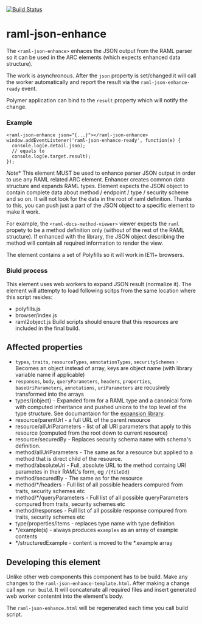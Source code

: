 [![Build Status](https://travis-ci.org/advanced-rest-client/raml-json-enhance.svg?branch=stage)](https://travis-ci.org/advanced-rest-client/raml-json-enhance)  

# raml-json-enhance

The `<raml-json-enhance>` enhaces the JSON output from the RAML parser so it can
be used in the ARC elements (which expects enhanced data structure).

The work is asynchronous. After the `json` property is set/changed it will call the
worker automatically and report the result via the `raml-json-enhance-ready` event.

Polymer application can bind to the `result` property which will notify the change.

### Example
```
<raml-json-enhance json="{...}"></raml-json-enhance>
window.addEventListener('raml-json-enhance-ready', function(e) {
  console.log(e.detail.json);
  // equals to
  console.log(e.target.result);
});
```

*Note** This element MUST be used to enhance parser JSON output in order to use
any RAML related ARC element. Enhancer creates common data structure and
expands RAML types. Element expects the JSON object to contain complete data
about method / endpoint / type / security scheme and so on. It will not look for
the data in the root of raml definition. Thanks to this, you can push just a part
of the JSON object to a specific element to make it work.

For example, the `<raml-docs-method-viewer>` viewer expects the `raml` propety to
be a method definition only (without of the rest of the RAML structure). If
enhanced with the library, the JSON object describing the method will contain
all required information to render the view.

The element contains a set of Polyfills so it will work in IE11+ browsers.

### Biuld process
This element uses web workers to expand JSON result (normalize it).
The element will attempty to load following scitps from the same location where
this script resides:
- polyfills.js
- browser/index.js
- raml2object.js
Build scripts should ensure that this resources are included in the final build.

## Affected properties
- `types`, `traits`, `resourceTypes`, `annotationTypes`, `securitySchemes` - Becomes an object instead of array, keys are object name (with library variable name if applicable)
- `responses`, `body`, `queryParameters`, `headers`, `properties`, `baseUriParameters`, `annotations`, `uriParameters` are recusively transformed into the arrays
- types/{object} - Expanded form for a RAML type and a canonical form with computed inheritance and pushed unions to the top level of the type structure. See documantaion for the [expansion library](https://github.com/raml-org/raml-parser-toolbelt/tree/master/tools/datatype-expansion).
- resource/parentUrl - a full URL of the parent resource
- resource/allUriParameters - list of all URI parameters that apply to this resource (computed from the root down to current resource)
- resource/securedBy - Replaces security schema name with schema's definition.
- method/allUriParameters - The same as for a resource but applied to a method that is direct child of the resource.
- method/absoluteUri - Full, absolute URL to the method containg URI parametes in their RAML's form, eg `/{fileId}`
- method/securedBy - The same as for the resource
- method/*/headers - Full list of all possible headers compured from traits, security schemes etc
- method/*/queryParameters - Full list of all possible queryParameters compured from traits, security schemes etc
- method/responses - Full list of all possible response compured from traits, security schemes etc
- type/properties/items - replaces type name with type definition
- */example(s) - always produces `examples` as an array of example contents
- */structuredExample - content is moved to the *.example array

## Developing this element

Unlike other web components this component has to be build. Make any
changes to the `raml-json-enhance-template.html`. After making a change call
`npm run build`. It will concatenate all required files
and insert generated web worker contentnt into the element's body.

The `raml-json-enhance.html` will be regenerated each time you call build
script.

